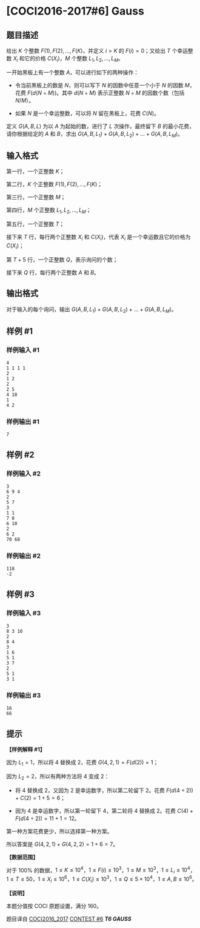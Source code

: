 # [COCI2016-2017#6] Gauss

## 题目描述

给出 $K$ 个整数 $F(1),F(2),...,F(K)$，并定义 $i>K$ 的 $F(i)=0$；又给出 $T$ 个幸运整数 $X_i$ 和它的价格 $C(X_i)$，$M$ 个整数 $L_1,L_2,...,L_M$。

一开始黑板上有一个整数 $A$，可以进行如下的两种操作：

- 令当前黑板上的数是 $N$，则可以写下 $N$ 的因数中任意一个小于 $N$ 的因数 $M$，花费 $F(d(N\div M))$。其中 $d(N\div M)$ 表示正整数 $N\div M$ 的因数个数（包括 $N/M$）。

- 如果 $N$ 是一个幸运整数，可以将 $N$ 留在黑板上，花费 $C(N)$。

定义 $G(A,B,L)$ 为以 $A$ 为起始的数，进行了 $L$ 次操作，最终留下 $B$ 的最小花费，请你根据给定的 $A$ 和 $B$，求出 $G(A,B,L_1)+G(A,B,L_2)+...+G(A,B,L_M)$。 

## 输入格式

第一行，一个正整数 $K$；

第二行，$K$ 个正整数 $F(1),F(2),...,F(K)$；

第三行，一个正整数 $M$；

第四行，$M$ 个正整数 $L_1,L_2,...,L_M$；

第五行，一个正整数 $T$；

接下来 $T$ 行，每行两个正整数 $X_i$ 和 $C(X_i)$，代表 $X_i$ 是一个幸运数且它的价格为 $C(X_i)$；

第 $T+5$ 行，一个正整数 $Q$，表示询问的个数；

接下来 $Q$ 行，每行两个正整数 $A$ 和 $B$。

## 输出格式

对于输入的每个询问，输出 $G(A,B,L_1)+G(A,B,L_2)+...+G(A,B,L_M)$。 

## 样例 #1

### 样例输入 #1
```
4
1 1 1 1
2
1 2
2
2 5
4 10
1
4 2
```

### 样例输出 #1

```
7
```

## 样例 #2

### 样例输入 #2
```
3
6 9 4
2
5 7
3
1 1
7 8
6 10
2
6 2
70 68
```

### 样例输出 #2

```
118
-2
```

## 样例 #3

### 样例输入 #3
```
3
8 3 10
2
8 4
3
1 6
5 1
3 7
2
5 1
3 1
```

### 样例输出 #3

```
16
66
```

## 提示

**【样例解释 #1】**

因为 $L_1=1$，所以将 $4$ 替换成 $2$，花费 $G(4,2,1)=F(d(2))=1$；

因为 $L_2=2$，所以有两种方法将 $4$ 变成 $2$：

- 将 $4$ 替换成 $2$，又因为 $2$ 是幸运数字，所以第二轮留下 $2$。花费 $F(d(4\div 2))+C(2)=1+5=6$；

- 因为 $4$ 是幸运数字，所以第一轮留下 $4$，第二轮将 $4$ 替换成 $2$。花费 $C(4)+F(d(4\div 2))=11+1=12$。

第一种方案花费更少，所以选择第一种方案。

所以答案是 $G(4,2,1)+G(4,2,2)=1+6=7$。

**【数据范围】**

对于 $100\%$ 的数据，$1\le K\le 10^4$，$1\le F(i)\le 10^3$，$1\le M\le 10^3$，$1\le L_i\le 10^4$，$1\le T\le 50$，$1\le X_i\le 10^6$，$1\le C(X_i)\le 10^3$，$1\le Q\le 5\times 10^4$，$1\le A,B\le 10^6$。

**【说明】**

本题分值按 COCI 原题设置，满分 $160$。

题目译自 [COCI2016_2017](https://hsin.hr/coci/archive/2016_2017/) [CONTEST #6](https://hsin.hr/coci/archive/2016_2017/contest6_tasks.pdf) _**T6 GAUSS**_
